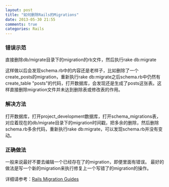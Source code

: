 ```yaml
---
layout: post
title: "如何删除Rails的Migrations"
date: 2013-05-30 21:55
comments: true
categories: Rails
---
```


### 错误示范
直接删除db/migrate目录下的migration的rb文件，然后执行rake db:migrate

这样做以后会发现schema.rb中的内容还是老样子，比如删除了一个create_posts的migration，重新执行rake db:migrate之后schema.rb中仍然有create_table "posts"的代码，打开数据库，会发现还是生成了posts这张表。这样直接删除migration文件并未达到删除表或修改表的作用。

### 解决方法
打开数据库，打开project_development数据库，打开schema_migrations表，对应着现在的db/migrate目录下的migration时间戳，把多余的删除，然后删除schema.rb多余代码，重新执行rake db:migrate，可以发现schema.rb并没有变动。

### 正确做法
一般来说最好不要去编辑一个已经存在了的migration，即便里面有错误。
最好的做法是写一个新的migration来执行修复上一个写错了的migration的操作。

详细请参考：[Rails Migration Guides](http://guides.ruby-china.org/migrations.html)

